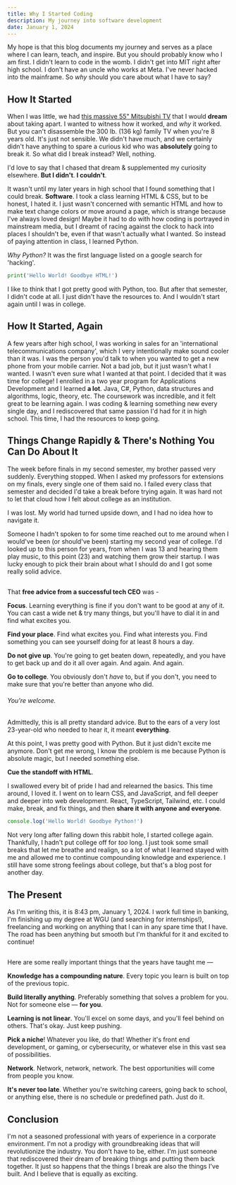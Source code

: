 ```yaml
---
title: Why I Started Coding
description: My journey into software development
date: January 1, 2024
---
```


My hope is that this blog documents my journey and serves as a place where I can learn, teach, and inspire. But you should probably know who I am first. I didn't learn to code in the womb. I didn't get into MIT right after high school. I don't have an uncle who works at Meta. I've never hacked into the mainframe. So *why* should you care about what I have to say?

## How It Started
When I was little, we had [this massive 55" Mitsubishi TV](https://www.recycledgoods.com/mitsubishi-55-widescreen-rear-projection-tv-ws-55809/) that I would **dream** about taking apart. I wanted to witness how it worked, and *why* it worked. But you can't disassemble the 300 lb. (136 kg) family TV when you're 8 years old. It's just not sensible. We didn't have much, and we certainly didn't have anything to spare a curious kid who was **absolutely** going to break it. So what did I break instead? Well, nothing. 

I'd love to say that I chased that dream & supplemented my curiosity elsewhere. **But I didn't**. **I couldn't**. 

It wasn't until my later years in high school that I found something that I could break. **Software**. I took a class learning HTML & CSS, but to be honest, I hated it. I just wasn't concerned with semantic HTML and how to make text change colors or move around a page, which is strange because I've always loved design! Maybe it had to do with how coding is portrayed in mainstream media, but I dreamt of racing against the clock to hack into places I shouldn't be, even if that wasn't actually what I wanted. So instead of paying attention in class, I learned Python. 

*Why Python?* It was the first language listed on a google search for 'hacking'.

```python
print('Hello World! Goodbye HTML!')
```

I like to think that I got pretty good with Python, too. But after that semester, I didn't code at all. I just didn't have the resources to. And I wouldn't start again until I was in college. 

## How It Started, Again
A few years after high school, I was working in sales for an 'international telecommunications company', which I very intentionally make sound cooler than it was. I was the person you'd talk to when you wanted to get a new phone from your mobile carrier. Not a bad job, but it just wasn't what I wanted. I wasn't even sure what I wanted at that point. I decided that it was time for college! I enrolled in a two year program for Applications Development and I learned **a lot**. Java, C#, Python, data structures and algorithms, logic, theory, etc. The coursework was incredible, and it felt great to be learning again. I was coding & learning something new every single day, and I rediscovered that same passion I'd had for it in high school. This time, I had the resources to keep going. 

## Things Change Rapidly & There's Nothing You Can Do About It
The week before finals in my second semester, my brother passed very suddenly. Everything stopped. When I asked my professors for extensions on my finals, every single one of them said no. I failed every class that semester and decided I'd take a break before trying again. It was hard not to let that cloud how I felt about college as an institution. 

I was lost. My world had turned upside down, and I had no idea how to navigate it. 

Someone I hadn't spoken to for some time reached out to me around when I would've been (or should've been) starting my second year of college. I'd looked up to this person for years, from when I was 13 and hearing them play music, to this point (23) and watching them grow their startup. I was lucky enough to pick their brain about what I should do and I got some really solid advice. 

## 

That **free advice from a successful tech CEO** was -

**Focus**. Learning everything is fine if you don't want to be good at any of it. You can cast a wide net & try many things, but you'll have to dial it in and find what excites you. 

**Find your place**. Find what excites you. Find what interests you. Find something you can see yourself doing for at least 8 hours a day.

**Do not give up**. You're going to get beaten down, repeatedly, and you have to get back up and do it all over again. And again. And again. 

**Go to college**. You obviously don't *have* to, but if you don't, you need to make sure that you're better than anyone who did. 

###### You're welcome. 

##

Admittedly, this is all pretty standard advice. But to the ears of a very lost 23-year-old who needed to hear it, it meant **everything**. 

At this point, I was pretty good with Python. But it just didn't excite me anymore. Don't get me wrong, I know the problem is me because Python is absolute magic, but I needed something else. 

**Cue the standoff with HTML**. 

I swallowed every bit of pride I had and relearned the basics. This time around, I loved it. I went on to learn CSS, and JavaScript, and fell deeper and deeper into web development. React, TypeScript, Tailwind, etc. I could make, break, and fix things, and then **share it with anyone and everyone**. 

```js
console.log('Hello World! Goodbye Python!') 
```

Not very long after falling down this rabbit hole, I started college again. Thankfully, I hadn't put college off for *too* long. I just took some small breaks that let me breathe and realign, so a lot of what I learned stayed with me and allowed me to continue compounding knowledge and experience. I still have some strong feelings about college, but that's a blog post for another day. 

## The Present
As I'm writing this, it is 8:43 pm, January 1, 2024. I work full time in banking, I'm finishing up my degree at WGU (and searching for internships!), freelancing and working on anything that I can in any spare time that I have. The road has been anything but smooth but I'm thankful for it and excited to continue!

##

Here are some really important things that the years have taught me &mdash;

**Knowledge has a compounding nature**. Every topic you learn is built on top of the previous topic.  

**Build literally anything**. Preferably something that solves a problem for you. Not for someone else &mdash; **for you**.

**Learning is not linear**. You'll excel on some days, and you'll feel behind on others. That's okay. Just keep pushing. 

**Pick a niche**! Whatever you like, do that! Whether it's front end development, or gaming, or cybersecurity, or whatever else in this vast sea of possibilities. 

**Network**. Network, network, network. The best opportunities will come from people you know. 

**It's never too late**. Whether you're switching careers, going back to school, or anything else, there is no schedule or predefined path. Just do it. 


## Conclusion
I'm not a seasoned professional with years of experience in a corporate environment. I'm not a prodigy with groundbreaking ideas that will revolutionize the industry. You don't have to be, either. I'm just someone that rediscovered their dream of breaking things and putting them back together. It just so happens that the things I break are also the things I've built. And I believe that is equally as exciting. 

